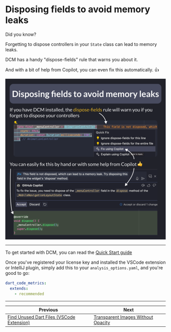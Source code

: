 # Disposing fields to avoid memory leaks

Did you know?

Forgetting to dispose controllers in your `State` class can lead to memory leaks.

DCM has a handy "dispose-fields" rule that warns you about it.

And with a bit of help from Copilot, you can even fix this automatically. 👍

![](168.png)

<!--
// If you have DCM installed, the dispose-fields rule will warn you if you forget to dispose your controllers
late final _menuController = AnimationController(
  vsync: this,
  duration: const Duration(milliseconds: 150),
);

// You can easily fix this by hand or with some help from Copilot
@override
void dispose() {
  _menuController.dispose();
  super.dispose();
}
-->

---

To get started with DCM, you can read the [Quick Start guide](https://dcm.dev/docs/quick-start/)

Once you've registered your license key and installed the VSCode extension or IntelliJ plugin, simply add this to your `analysis_options.yaml`, and you're good to go:

```yaml
dart_code_metrics:
  extends:
    - recommended
```

---

| Previous | Next |
| -------- | ---- |
| [Find Unused Dart Files (VSCode Extension)](../0167-find-unused-dart-files/index.md) | [Transparent Images Without Opacity](../0169-transparent-images-without-overlay/index.md) |

<!-- TWITTER|https://x.com/biz84/status/1805971627437428950 -->
<!-- LINKEDIN|https://www.linkedin.com/posts/andreabizzotto_did-you-know-forgetting-to-dispose-an-animationcontroller-activity-7211737496328507393-Gmtu -->



